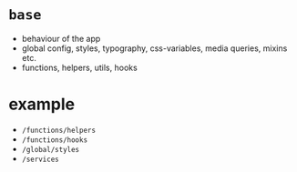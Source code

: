 # `base`
- behaviour of the app
- global config, styles, typography, css-variables, media queries, mixins etc.
- functions, helpers, utils, hooks

# example
- `/functions/helpers`
- `/functions/hooks`
- `/global/styles`
-	`/services`